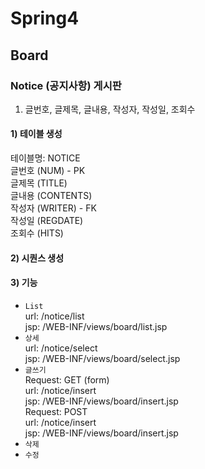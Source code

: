 # Spring4


## Board


### Notice (공지사항) 게시판

1. 글번호, 글제목, 글내용, 작성자, 작성일, 조회수

#### 1) 테이블 생성
 테이블명: NOTICE <br>
 글번호 (NUM) - PK <br>
 글제목 (TITLE) <br>
 글내용 (CONTENTS) <br> 
 작성자 (WRITER) - FK <br>
 작성일 (REGDATE) <br>
 조회수 (HITS) <br>
 
#### 2) 시퀀스 생성

#### 3) 기능
- `List` <br>
	url: /notice/list <br>
	jsp: /WEB-INF/views/board/list.jsp
- `상세`  <br>
	url: /notice/select <br>
	jsp: /WEB-INF/views/board/select.jsp
- `글쓰기` <br>
	Request: GET (form) <br>
	url: /notice/insert <br>
	jsp: /WEB-INF/views/board/insert.jsp <br>
	Request: POST <br>
	url: /notice/insert <br>
	jsp: /WEB-INF/views/board/insert.jsp
- `삭제`
- `수정`
	
